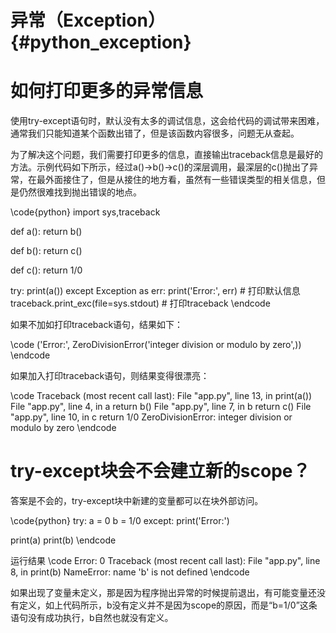异常（Exception）{#python_exception}
==================================

# 如何打印更多的异常信息

使用try-except语句时，默认没有太多的调试信息，这会给代码的调试带来困难，通常我们只能知道某个函数出错了，但是该函数内容很多，问题无从查起。

为了解决这个问题，我们需要打印更多的信息，直接输出traceback信息是最好的方法。示例代码如下所示，经过a()->b()->c()的深层调用，最深层的c()抛出了异常，在最外面接住了，但是从接住的地方看，虽然有一些错误类型的相关信息，但是仍然很难找到抛出错误的地点。

\code{python}
import sys,traceback

def a():
    return b()

def b():
    return c()
    
def c():
    return 1/0
    
try:
    print(a())
except Exception as err:
    print('Error:', err)   # 打印默认信息
    traceback.print_exc(file=sys.stdout)    # 打印traceback
\endcode

如果不加如打印traceback语句，结果如下：

\code
('Error:', ZeroDivisionError('integer division or modulo by zero',))
\endcode

如果加入打印traceback语句，则结果变得很漂亮：

\code
Traceback (most recent call last):
  File "app.py", line 13, in <module>
    print(a())
  File "app.py", line 4, in a
    return b()
  File "app.py", line 7, in b
    return c()
  File "app.py", line 10, in c
    return 1/0
ZeroDivisionError: integer division or modulo by zero
\endcode

# try-except块会不会建立新的scope？

答案是不会的，try-except块中新建的变量都可以在块外部访问。

\code{python}
try:
    a = 0
    b = 1/0
except:
    print('Error:')
    
print(a)
print(b)
\endcode
    
运行结果
\code
Error:
0
Traceback (most recent call last):
  File "app.py", line 8, in <module>
    print(b)
NameError: name 'b' is not defined
\endcode

如果出现了变量未定义，那是因为程序抛出异常的时候提前退出，有可能变量还没有定义，如上代码所示，b没有定义并不是因为scope的原因，而是“b=1/0”这条语句没有成功执行，b自然也就没有定义。